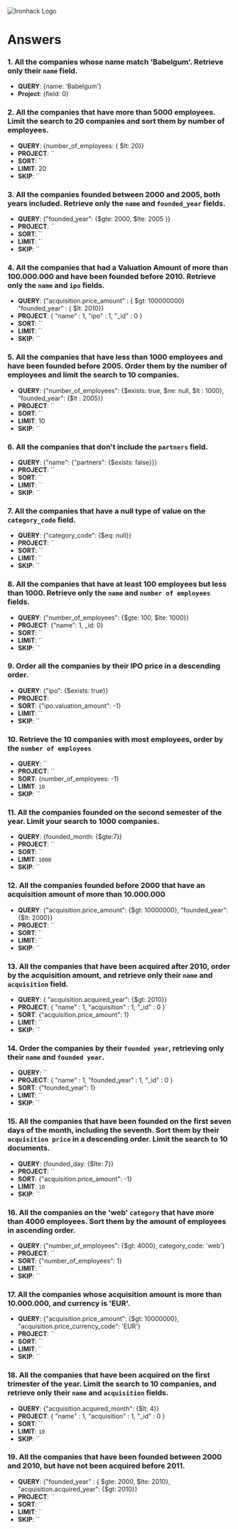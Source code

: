 ![Ironhack Logo](https://i.imgur.com/1QgrNNw.png)

# Answers

### 1. All the companies whose name match 'Babelgum'. Retrieve only their `name` field.

- **QUERY**: {name: 'Babelgum'}
- **Project**: {field: 0}

### 2. All the companies that have more than 5000 employees. Limit the search to 20 companies and sort them by **number of employees**.

- **QUERY**: {number_of_employees: { $lt: 20}}
- **PROJECT**: `` 
- **SORT**: ``
- **LIMIT**: 20
- **SKIP**: ``

### 3. All the companies founded between 2000 and 2005, both years included. Retrieve only the `name` and `founded_year` fields.

- **QUERY**: {"founded_year": {$gte: 2000, $lte: 2005 }} 
- **PROJECT**: `` 
- **SORT**: ``
- **LIMIT**: ``
- **SKIP**: ``

### 4. All the companies that had a Valuation Amount of more than 100.000.000 and have been founded before 2010. Retrieve only the `name` and `ipo` fields.

- **QUERY**: {"acquisition.price_amount" : { $gt: 100000000} "founded_year" : { $lt: 2010}} 
- **PROJECT**: { "name" : 1, "ipo" : 1, "_id" : 0 }
- **SORT**: ``
- **LIMIT**: ``
- **SKIP**: ``

### 5. All the companies that have less than 1000 employees and have been founded before 2005. Order them by the number of employees and limit the search to 10 companies.

- **QUERY**: {"number_of_employees": {$exists: true, $ne: null, $lt : 1000}, "founded_year": {$lt : 2005}}
- **PROJECT**: `` 
- **SORT**: ``
- **LIMIT**: 10
- **SKIP**: ``

### 6. All the companies that don't include the `partners` field.

- **QUERY**: {"name": {"partners": {$exists: false}}}
- **PROJECT**: `` 
- **SORT**: ``
- **LIMIT**: ``
- **SKIP**: ``

### 7. All the companies that have a null type of value on the `category_code` field.

- **QUERY**: {"category_code": {$eq: null}}
- **PROJECT**: `` 
- **SORT**: ``
- **LIMIT**: ``
- **SKIP**: ``

### 8. All the companies that have at least 100 employees but less than 1000. Retrieve only the `name` and `number of employees` fields.

- **QUERY**: {"number_of_employees": {$gte: 100, $lte: 1000}} 
- **PROJECT**: {"name": 1, _id: 0} 
- **SORT**: ``
- **LIMIT**: ``
- **SKIP**: ``

### 9. Order all the companies by their IPO price in a descending order.

- **QUERY**: {"ipo": {$exists: true}}
- **PROJECT**: 
- **SORT**: {"ipo.valuation_amount": -1}
- **LIMIT**: ``
- **SKIP**: ``

### 10. Retrieve the 10 companies with most employees, order by the `number of employees`

- **QUERY**: ``
- **PROJECT**: ``
- **SORT**: {number_of_employees: -1}
- **LIMIT**: `10`
- **SKIP**: ``

### 11. All the companies founded on the second semester of the year. Limit your search to 1000 companies.

- **QUERY**: {founded_month: {$gte:7}}
- **PROJECT**: ``
- **SORT**: ``
- **LIMIT**: `1000`
- **SKIP**: ``

### 12. All the companies founded before 2000 that have an acquisition amount of more than 10.000.000

- **QUERY**: {"acquisition.price_amount": {$gt: 10000000}, "founded_year": {$lt: 2000}}
- **PROJECT**: ``
- **SORT**: ``
- **LIMIT**: ``
- **SKIP**: ``

### 13. All the companies that have been acquired after 2010, order by the acquisition amount, and retrieve only their `name` and `acquisition` field.

- **QUERY**: { "acquisition.acquired_year": {$gt: 2010}}
- **PROJECT**: { "name" : 1, "acquisition" : 1, "_id" : 0 }`
- **SORT**: {"acquisition.price_amount": 1}
- **LIMIT**: ``
- **SKIP**: ``

### 14. Order the companies by their `founded year`, retrieving only their `name` and `founded year`.

- **QUERY**: ``
- **PROJECT**: { "name" : 1, "founded_year" : 1, "_id" : 0 }
- **SORT**: {"founded_year": 1}
- **LIMIT**: ``
- **SKIP**: ``

### 15. All the companies that have been founded on the first seven days of the month, including the seventh. Sort them by their `acquisition price` in a descending order. Limit the search to 10 documents.

- **QUERY**: {founded_day: {$lte: 7}}
- **PROJECT**: ``
- **SORT**: {"acquisition.price_amount": -1}
- **LIMIT**: `10`
- **SKIP**: ``

### 16. All the companies on the 'web' `category` that have more than 4000 employees. Sort them by the amount of employees in ascending order.

- **QUERY**: {"number_of_employees": {$gt: 4000}, category_code: 'web'}
- **PROJECT**: ``
- **SORT**: {"number_of_employees": 1}
- **LIMIT**: ``
- **SKIP**: ``

### 17. All the companies whose acquisition amount is more than 10.000.000, and currency is 'EUR'.

- **QUERY**: {"acquisition.price_amount": {$gt: 10000000}, "acquisition.price_currency_code": 'EUR'}
- **PROJECT**: ``
- **SORT**: ``
- **LIMIT**: ``
- **SKIP**: ``

### 18. All the companies that have been acquired on the first trimester of the year. Limit the search to 10 companies, and retrieve only their `name` and `acquisition` fields.

- **QUERY**: {"acquisition.acquired_month": {$lt: 4}}
- **PROJECT**: { "name" : 1, "acquisition" : 1, "_id" : 0 }
- **SORT**: ``
- **LIMIT**: `10`
- **SKIP**: ``

### 19. All the companies that have been founded between 2000 and 2010, but have not been acquired before 2011.

- **QUERY**: {"founded_year" : { $gte: 2000, $lte: 2010}, "acquisition.acquired_year": {$gt: 2010}}
- **PROJECT**: ``
- **SORT**: ``
- **LIMIT**: ``
- **SKIP**: ``
